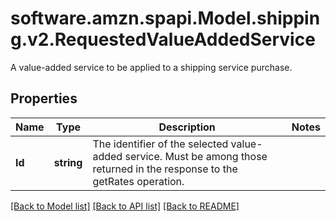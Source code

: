 # software.amzn.spapi.Model.shipping.v2.RequestedValueAddedService
A value-added service to be applied to a shipping service purchase.

## Properties

Name | Type | Description | Notes
------------ | ------------- | ------------- | -------------
**Id** | **string** | The identifier of the selected value-added service. Must be among those returned in the response to the getRates operation. | 

[[Back to Model list]](../README.md#documentation-for-models) [[Back to API list]](../README.md#documentation-for-api-endpoints) [[Back to README]](../README.md)

